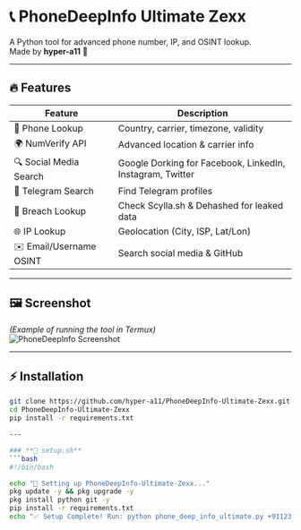 # 📞 PhoneDeepInfo Ultimate Zexx

A Python tool for advanced phone number, IP, and OSINT lookup.  
Made by **hyper-a11** 🚀  

---

## 🔥 Features
| Feature | Description |
|---------|-------------|
| 📱 Phone Lookup | Country, carrier, timezone, validity |
| 🌍 NumVerify API | Advanced location & carrier info |
| 🔍 Social Media Search | Google Dorking for Facebook, LinkedIn, Instagram, Twitter |
| 💬 Telegram Search | Find Telegram profiles |
| 🔐 Breach Lookup | Check Scylla.sh & Dehashed for leaked data |
| 🌐 IP Lookup | Geolocation (City, ISP, Lat/Lon) |
| ✉️ Email/Username OSINT | Search social media & GitHub |

---

## 🖼 Screenshot
*(Example of running the tool in Termux)*  
![PhoneDeepInfo Screenshot](https://via.placeholder.com/800x300.png?text=PhoneDeepInfo+Ultimate+Zexx)

---

## ⚡ Installation
```bash
git clone https://github.com/hyper-a11/PhoneDeepInfo-Ultimate-Zexx.git
cd PhoneDeepInfo-Ultimate-Zexx
pip install -r requirements.txt

---

### **📜 setup.sh**
```bash
#!/bin/bash

echo "📲 Setting up PhoneDeepInfo-Ultimate-Zexx..."
pkg update -y && pkg upgrade -y
pkg install python git -y
pip install -r requirements.txt
echo "✅ Setup Complete! Run: python phone_deep_info_ultimate.py +911234567890"

